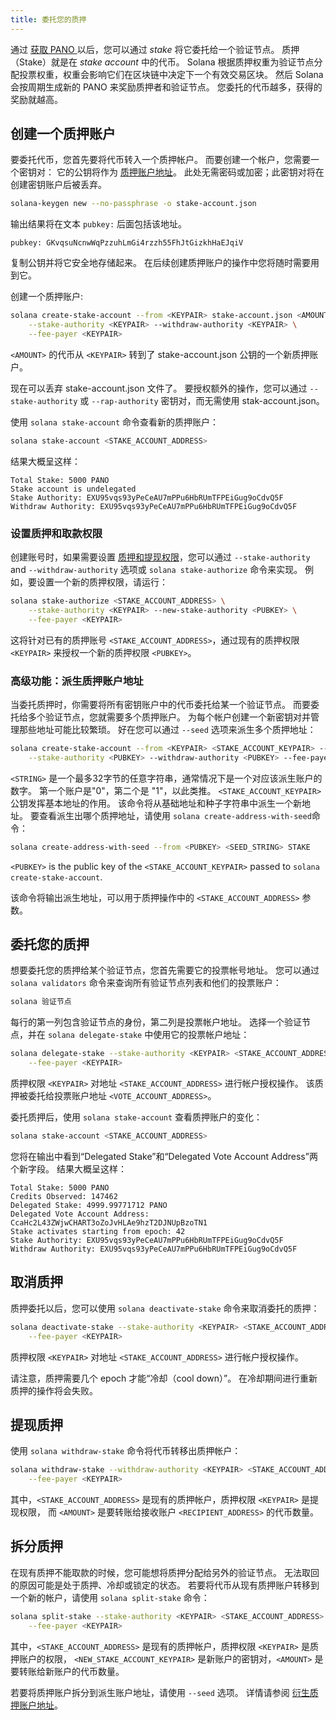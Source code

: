 ```yaml
---
title: 委托您的质押
---
```


通过 [ 获取 PANO ](transfer-tokens.md) 以后，您可以通过 _stake_ 将它委托给一个验证节点。 质押（Stake）就是在 _stake account_ 中的代币。 Solana 根据质押权重为验证节点分配投票权重，权重会影响它们在区块链中决定下一个有效交易区块。 然后 Solana 会按周期生成新的 PANO 来奖励质押者和验证节点。 您委托的代币越多，获得的奖励就越高。

## 创建一个质押账户
要委托代币，您首先要将代币转入一个质押帐户。 而要创建一个帐户，您需要一个密钥对： 它的公钥将作为 [质押账户地址](../staking/stake-accounts.md#account-address)。 此处无需密码或加密；此密钥对将在创建密钥账户后被丢弃。

```bash
solana-keygen new --no-passphrase -o stake-account.json
```

输出结果将在文本 `pubkey:` 后面包括该地址。

```text
pubkey: GKvqsuNcnwWqPzzuhLmGi4rzzh55FhJtGizkhHaEJqiV
```

复制公钥并将它安全地存储起来。 在后续创建质押账户的操作中您将随时需要用到它。

创建一个质押账户:

```bash
solana create-stake-account --from <KEYPAIR> stake-account.json <AMOUNT> \
    --stake-authority <KEYPAIR> --withdraw-authority <KEYPAIR> \
    --fee-payer <KEYPAIR>
```

`<AMOUNT>` 的代币从 `<KEYPAIR>` 转到了 stake-account.json 公钥的一个新质押账户。

现在可以丢弃 stake-account.json 文件了。 要授权额外的操作，您可以通过 `--stake-authority` 或 `--rap-authority` 密钥对，而无需使用 stak-account.json。

使用 `solana stake-account` 命令查看新的质押账户：

```bash
solana stake-account <STAKE_ACCOUNT_ADDRESS>
```

结果大概呈这样：

```text
Total Stake: 5000 PANO
Stake account is undelegated
Stake Authority: EXU95vqs93yPeCeAU7mPPu6HbRUmTFPEiGug9oCdvQ5F
Withdraw Authority: EXU95vqs93yPeCeAU7mPPu6HbRUmTFPEiGug9oCdvQ5F
```

### 设置质押和取款权限
创建账号时，如果需要设置 [质押和提现权限](../staking/stake-accounts.md#understanding-account-authorities)，您可以通过 `--stake-authority` and `--withdraw-authority` 选项或 `solana stake-authorize` 命令来实现。 例如，要设置一个新的质押权限，请运行：

```bash
solana stake-authorize <STAKE_ACCOUNT_ADDRESS> \
    --stake-authority <KEYPAIR> --new-stake-authority <PUBKEY> \
    --fee-payer <KEYPAIR>
```

这将针对已有的质押账号 `<STAKE_ACCOUNT_ADDRESS>`，通过现有的质押权限 `<KEYPAIR>` 来授权一个新的质押权限 `<PUBKEY>`。

### 高级功能：派生质押账户地址

当委托质押时，你需要将所有密钥账户中的代币委托给某一个验证节点。 而要委托给多个验证节点，您就需要多个质押账户。 为每个帐户创建一个新密钥对并管理那些地址可能比较繁琐。 好在您可以通过 `--seed` 选项来派生多个质押地址：

```bash
solana create-stake-account --from <KEYPAIR> <STAKE_ACCOUNT_KEYPAIR> --seed <STRING> <AMOUNT> \
    --stake-authority <PUBKEY> --withdraw-authority <PUBKEY> --fee-payer <KEYPAIR>
```

`<STRING>` 是一个最多32字节的任意字符串，通常情况下是一个对应该派生账户的数字。 第一个账户是"0"，第二个是 "1"，以此类推。 `<STAKE_ACCOUNT_KEYPAIR>` 公钥发挥基本地址的作用。 该命令将从基础地址和种子字符串中派生一个新地址。 要查看派生出哪个质押地址，请使用 `solana create-address-with-seed`命令：

```bash
solana create-address-with-seed --from <PUBKEY> <SEED_STRING> STAKE
```

`<PUBKEY>` is the public key of the `<STAKE_ACCOUNT_KEYPAIR>` passed to `solana create-stake-account`.

该命令将输出派生地址，可以用于质押操作中的 `<STAKE_ACCOUNT_ADDRESS>` 参数。

## 委托您的质押

想要委托您的质押给某个验证节点，您首先需要它的投票帐号地址。 您可以通过 `solana validators` 命令来查询所有验证节点列表和他们的投票账户：

```bash
solana 验证节点
```

每行的第一列包含验证节点的身份，第二列是投票帐户地址。 选择一个验证节点，并在 `solana delegate-stake` 中使用它的投票帐户地址：

```bash
solana delegate-stake --stake-authority <KEYPAIR> <STAKE_ACCOUNT_ADDRESS> <VOTE_ACCOUNT_ADDRESS> \
    --fee-payer <KEYPAIR>
```

质押权限 `<KEYPAIR>` 对地址 `<STAKE_ACCOUNT_ADDRESS>` 进行帐户授权操作。 该质押被委托给投票账户地址 `<VOTE_ACCOUNT_ADDRESS>`。

委托质押后，使用 `solana stake-account` 查看质押账户的变化：

```bash
solana stake-account <STAKE_ACCOUNT_ADDRESS>
```

您将在输出中看到“Delegated Stake”和“Delegated Vote Account Address”两个新字段。 结果大概呈这样：

```text
Total Stake: 5000 PANO
Credits Observed: 147462
Delegated Stake: 4999.99771712 PANO
Delegated Vote Account Address: CcaHc2L43ZWjwCHART3oZoJvHLAe9hzT2DJNUpBzoTN1
Stake activates starting from epoch: 42
Stake Authority: EXU95vqs93yPeCeAU7mPPu6HbRUmTFPEiGug9oCdvQ5F
Withdraw Authority: EXU95vqs93yPeCeAU7mPPu6HbRUmTFPEiGug9oCdvQ5F
```

## 取消质押

质押委托以后，您可以使用 `solana deactivate-stake` 命令来取消委托的质押：

```bash
solana deactivate-stake --stake-authority <KEYPAIR> <STAKE_ACCOUNT_ADDRESS> \
    --fee-payer <KEYPAIR>
```

质押权限 `<KEYPAIR>` 对地址 `<STAKE_ACCOUNT_ADDRESS>` 进行帐户授权操作。

请注意，质押需要几个 epoch 才能“冷却（cool down）”。 在冷却期间进行重新质押的操作将会失败。

## 提现质押

使用 `solana withdraw-stake` 命令将代币转移出质押帐户：

```bash
solana withdraw-stake --withdraw-authority <KEYPAIR> <STAKE_ACCOUNT_ADDRESS> <RECIPIENT_ADDRESS> <AMOUNT> \
    --fee-payer <KEYPAIR>
```

其中，`<STAKE_ACCOUNT_ADDRESS>` 是现有的质押帐户，质押权限 `<KEYPAIR>` 是提现权限， 而 `<AMOUNT>` 是要转账给接收账户 `<RECIPIENT_ADDRESS>` 的代币数量。

## 拆分质押

在现有质押不能取款的时候，您可能想将质押分配给另外的验证节点。 无法取回的原因可能是处于质押、冷却或锁定的状态。 若要将代币从现有质押账户转移到一个新的帐户，请使用 `solana split-stake` 命令：

```bash
solana split-stake --stake-authority <KEYPAIR> <STAKE_ACCOUNT_ADDRESS> <NEW_STAKE_ACCOUNT_KEYPAIR> <AMOUNT> \
    --fee-payer <KEYPAIR>
```

其中，`<STAKE_ACCOUNT_ADDRESS>` 是现有的质押帐户，质押权限 `<KEYPAIR>` 是质押账户的权限， `<NEW_STAKE_ACCOUNT_KEYPAIR>` 是新账户的密钥对，`<AMOUNT>` 是要转账给新账户的代币数量。

若要将质押账户拆分到派生账户地址，请使用 `--seed` 选项。 详情请参阅 [衍生质押账户地址](#advanced-derive-stake-account-addresses)。
